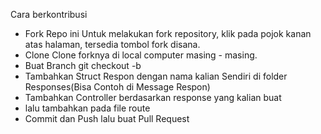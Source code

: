 Cara berkontribusi

- Fork Repo ini
  Untuk melakukan fork repository, klik pada pojok kanan atas halaman, tersedia tombol fork disana.
- Clone
  Clone forknya di local computer masing - masing.
- Buat Branch
  git checkout -b <branch-name>
- Tambahkan Struct Respon dengan nama kalian Sendiri di folder Responses(Bisa Contoh di Message Respon)
- Tambahkan Controller berdasarkan response yang kalian buat
- lalu tambahkan pada file route
- Commit dan Push lalu buat Pull Request
